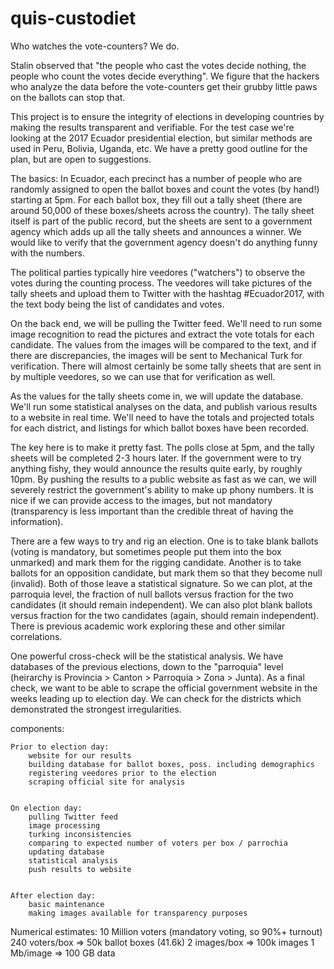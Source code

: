 # quis-custodiet
Who watches the vote-counters?  We do.

Stalin observed that "the people who cast the votes decide nothing, the people who count the votes decide everything".  We figure that the hackers who analyze the data before the vote-counters get their grubby little paws on the ballots can stop that.

This project is to ensure the integrity of elections in developing countries by making the results transparent and verifiable.  For the test case we're looking at the 2017 Ecuador presidential election, but similar methods are used in Peru, Bolivia, Uganda, etc.  We have a pretty good outline for the plan, but are open to suggestions.



The basics: In Ecuador, each precinct has a number of people who are randomly assigned to open the ballot boxes and count the votes (by hand!) starting at 5pm.  For each ballot box, they fill out a tally sheet (there are around 50,000 of these boxes/sheets across the country).  The tally sheet itself is part of the public record, but the sheets are sent to a government agency which adds up all the tally sheets and announces a winner.  We would like to verify that the government agency doesn't do anything funny with the numbers.

The political parties typically hire veedores ("watchers") to observe the votes during the counting process.  The veedores will take pictures of the tally sheets and upload them to Twitter with the hashtag #Ecuador2017, with the text body being the list of candidates and votes.

On the back end, we will be pulling the Twitter feed.  We'll need to run some image recognition to read the pictures and extract the vote totals for each candidate.  The values from the images will be compared to the text, and if there are discrepancies, the images will be sent to Mechanical Turk for verification.  There will almost certainly be some tally sheets that are sent in by multiple veedores, so we can use that for verification as well.

As the values for the tally sheets come in, we will update the database.  We'll run some statistical analyses on the data, and publish various results to a website in real time.  We'll need to have the totals and projected totals for each district, and listings for which ballot boxes have been recorded.

The key here is to make it pretty fast.  The polls close at 5pm, and the tally sheets will be completed 2-3 hours later.  If the government were to try anything fishy, they would announce the results quite early, by roughly 10pm.  By pushing the results to a public website as fast as we can, we will severely restrict the government's ability to make up phony numbers.  It is nice if we can provide access to the images, but not mandatory (transparency is less important than the credible threat of having the information).

There are a few ways to try and rig an election.  One is to take blank ballots (voting is mandatory, but sometimes people put them into the box unmarked) and mark them for the rigging candidate.  Another is to take ballots for an opposition candidate, but mark them so that they become null (invalid).  Both of those leave a statistical signature.  So we can plot, at the parroquia level, the fraction of null ballots versus fraction for the two candidates (it should remain independent).  We can also plot blank ballots versus fraction for the two candidates (again, should remain independent).  There is previous academic work exploring these and other similar correlations.


One powerful cross-check will be the statistical analysis.  We have databases of the previous elections, down to the "parroquia" level (heirarchy is Provincia > Canton > Parroquia > Zona > Junta).  As a final check, we want to be able to scrape the official government website in the weeks leading up to election day.  We can check for the districts which demonstrated the strongest irregularities.


components:

	Prior to election day:
		website for our results
		building database for ballot boxes, poss. including demographics
		registering veedores prior to the election
		scraping official site for analysis


	On election day:	
		pulling Twitter feed
		image processing
		turking inconsistencies
		comparing to expected number of voters per box / parrochia
		updating database
		statistical analysis
		push results to website


	After election day:
		basic maintenance
		making images available for transparency purposes


Numerical estimates:
	10 Million voters (mandatory voting, so 90%+ turnout)
	240 voters/box => 50k ballot boxes (41.6k)
	2 images/box => 100k images
	1 Mb/image => 100 GB data

